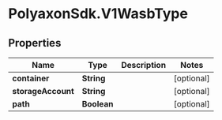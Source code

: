 # PolyaxonSdk.V1WasbType

## Properties

Name | Type | Description | Notes
------------ | ------------- | ------------- | -------------
**container** | **String** |  | [optional] 
**storageAccount** | **String** |  | [optional] 
**path** | **Boolean** |  | [optional] 


